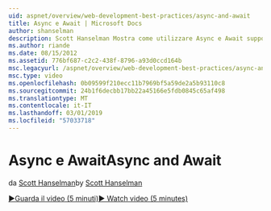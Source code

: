 ```yaml
---
uid: aspnet/overview/web-development-best-practices/async-and-await
title: Async e Await | Microsoft Docs
author: shanselman
description: Scott Hanselman Mostra come utilizzare Async e Await supporto in ASP.NET 4.5.
ms.author: riande
ms.date: 08/15/2012
ms.assetid: 776bf687-c2c2-438f-8796-a93d0ccd164b
msc.legacyurl: /aspnet/overview/web-development-best-practices/async-and-await
msc.type: video
ms.openlocfilehash: 0b09599f210ecc11b7969bf5a59de2a5b93110c8
ms.sourcegitcommit: 24b1f6decbb17bb22a45166e5fdb0845c65af498
ms.translationtype: MT
ms.contentlocale: it-IT
ms.lasthandoff: 03/01/2019
ms.locfileid: "57033718"
---
```

<a name="async-and-await"></a><span data-ttu-id="f702e-103">Async e Await</span><span class="sxs-lookup"><span data-stu-id="f702e-103">Async and Await</span></span>
====================
<span data-ttu-id="f702e-104">da [Scott Hanselman](https://github.com/shanselman)</span><span class="sxs-lookup"><span data-stu-id="f702e-104">by [Scott Hanselman](https://github.com/shanselman)</span></span>

[<span data-ttu-id="f702e-105">&#9654;Guarda il video (5 minuti)</span><span class="sxs-lookup"><span data-stu-id="f702e-105">&#9654; Watch video (5 minutes)</span></span>](https://channel9.msdn.com/Blogs/ASP-NET-Site-Videos/async-and-await)
